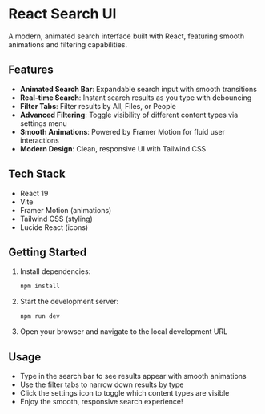 # React Search UI

A modern, animated search interface built with React, featuring smooth animations and filtering capabilities.

## Features

- **Animated Search Bar**: Expandable search input with smooth transitions
- **Real-time Search**: Instant search results as you type with debouncing
- **Filter Tabs**: Filter results by All, Files, or People
- **Advanced Filtering**: Toggle visibility of different content types via settings menu
- **Smooth Animations**: Powered by Framer Motion for fluid user interactions
- **Modern Design**: Clean, responsive UI with Tailwind CSS

## Tech Stack

- React 19
- Vite
- Framer Motion (animations)
- Tailwind CSS (styling)
- Lucide React (icons)

## Getting Started

1. Install dependencies:
   ```bash
   npm install
   ```

2. Start the development server:
   ```bash
   npm run dev
   ```

3. Open your browser and navigate to the local development URL

## Usage

- Type in the search bar to see results appear with smooth animations
- Use the filter tabs to narrow down results by type
- Click the settings icon to toggle which content types are visible
- Enjoy the smooth, responsive search experience!
